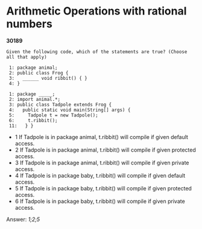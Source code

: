 Arithmetic Operations with rational numbers
===========================================
**30189**
```
Given the following code, which of the statements are true? (Choose all that apply) 
 
 1: package animal; 
 2: public class Frog { 
 3:   ______ void ribbit() { } 
 4: } 
 
 1: package _____; 
 2: import animal.*; 
 3: public class Tadpole extends Frog { 
 4:   public static void main(String[] args) { 
 5:     Tadpole t = new Tadpole(); 
 6:     t.ribbit(); 
 11:   } }
```


- 1 If Tadpole is in package animal, t.ribbit() will compile if given default access.
- 2 If Tadpole is in package animal, t.ribbit() will compile if given protected access.
- 3 If Tadpole is in package animal, t.ribbit() will compile if given private access.
- 4 If Tadpole is in package baby, t.ribbit() will compile if given default access.
- 5 If Tadpole is in package baby, t.ribbit() will compile if given protected access.
- 6 If Tadpole is in package baby, t.ribbit() will compile if given private access.

Answer: *1;2;5*

